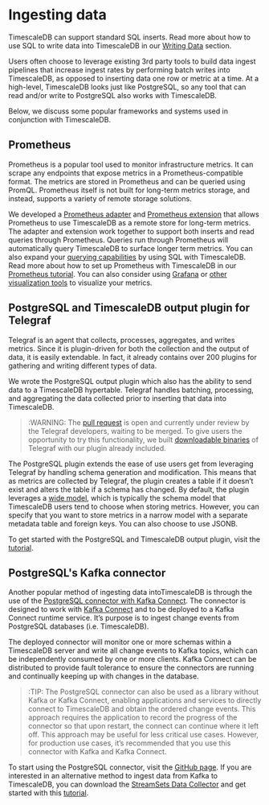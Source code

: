 # Ingesting data

TimescaleDB can support standard SQL inserts. Read more about how to use
SQL to write data into TimescaleDB in our [Writing Data][writing-data] section.

Users often choose to leverage existing 3rd party tools to build data ingest pipelines
that increase ingest rates by performing batch writes into TimescaleDB, as opposed
to inserting data one row or metric at a time. At a high-level, TimescaleDB looks just
like PostgreSQL, so any tool that can read and/or write to PostgreSQL also works with
TimescaleDB.

Below, we discuss some popular frameworks and systems used in conjunction with TimescaleDB.

## Prometheus [](prometheus)

Prometheus is a popular tool used to monitor infrastructure metrics. It can scrape
any endpoints that expose metrics in a Prometheus-compatible format. The metrics are
stored in Prometheus and can be queried using PromQL. Prometheus itself is not built for
long-term metrics storage, and instead, supports a variety of remote storage
solutions.

We developed a [Prometheus adapter][prometheus-adapter] and [Prometheus extension][pg-prometheus]
that allows Prometheus to use TimescaleDB as a remote store for long-term metrics. The adapter and
extension work together to support both inserts and read queries through Prometheus. Queries
run through Prometheus will automatically query TimescaleDB to surface longer term
metrics. You can also expand your [querying capabilities][SQL-monitoring] by using SQL with
TimescaleDB. Read more about how to set up Prometheus with TimescaleDB in our
[Prometheus tutorial][prometheus-tutorial]. You can also consider using [Grafana][grafana]
or [other visualization tools][other-viz-tools] to visualize your metrics.

## PostgreSQL and TimescaleDB output plugin for Telegraf [](postgresql-and-timescaledb-output-plugin-for-telegraf)

Telegraf is an agent that collects, processes, aggregates, and writes metrics. Since it is plugin-driven for both the 
collection and the output of data, it is easily extendable. In fact, it already contains over 200 plugins for gathering and
writing different types of data. 

We wrote the PostgreSQL output plugin which also has the ability to send data to a TimescaleDB hypertable. Telegraf handles 
batching, processing, and aggregating the data collected prior to inserting that data into TimescaleDB.

<!-- -->
>:WARNING: The [pull request][pull-request] is open and currently under review by the Telegraf developers, waiting to be 
merged. To give users the opportunity to try this functionality, we built [downloadable binaries][downloadable-binaries] of
Telegraf with our plugin already included. 

The PostgreSQL plugin extends the ease of use users get from leveraging Telegraf by handling schema generation and
modification. This means that as metrics are collected by Telegraf, the plugin creates a table if it doesn’t exist and alters
the table if a schema has changed. By default, the plugin leverages a [wide model][wide-model], which is typically the schema
model that TimescaleDB users tend to choose when storing metrics. However, you can specify that you want to store metrics in a
narrow model with a separate metadata table and foreign keys. You can also choose to use JSONB.

To get started with the PostgreSQL and TimescaleDB output plugin, visit the [tutorial][telegraf-tutorial]. 

## PostgreSQL's Kafka connector [](postgresqls-kafka-connector)

Another popular method of ingesting data intoTimescaleDB is through the use of the [PostgreSQL connector with Kafka Connect][postgresql-connector-with-kafka-connect]. The connector is designed to work with [Kafka Connect][kafka-connect] and to be deployed to a Kafka Connect runtime service. It’s purpose is to ingest change events from PostgreSQL databases (i.e. TimescaleDB).

The deployed connector will monitor one or more schemas within a TimescaleDB server and write all change events to Kafka topics, which can be independently consumed by one or more clients. Kafka Connect can be distributed to provide fault tolerance to ensure the connectors are running and continually keeping up with changes in the database.

>:TIP: The PostgreSQL connector can also be used as a library without Kafka or Kafka Connect, enabling applications and services to directly connect to TimescaleDB and obtain the ordered change events. This approach requires the application to record the progress of the connector so that upon restart, the connect can continue where it left off. This approach may be useful for less critical use cases. However, for production use cases, it’s recommended that you use this connector with Kafka and Kafka Connect.

To start using the PostgreSQL connector, visit the [GitHub page][github-debezium]. If you are interested in an alternative method to ingest data from Kafka to TimescaleDB, you can download the [StreamSets Data Collector][streamsets-data-collector] and get started with this [tutorial][tutorial-streamsets].  


[writing-data]: /using-timescaledb/writing-data
[prometheus-tutorial]: /tutorials/prometheus-adapter
[grafana]: /using-timescaledb/visualizing-data/grafana
[SQL-monitoring]: https://blog.timescale.com/sql-nosql-data-storage-for-prometheus-devops-monitoring-postgresql-timescaledb-time-series-3cde27fd1e07
[prometheus-adapter]: https://github.com/timescale/prometheus-postgresql-adapter
[pg-prometheus]: https://github.com/timescale/pg_prometheus
[other-viz-tools]: /using-timescaledb/visualizing-data/other-viz-tools
[pull-request]: https://github.com/influxdata/telegraf/pull/3428
[downloadable-binaries]: https://docs.timescale.com/tutorials/telegraf-output-plugin#telegraf-installation
[wide-model]: https://docs.timescale.com/introduction/data-model
[telegraf-tutorial]: https://docs.timescale.com/tutorials/telegraf-output-plugin
[postgresql-connector-with-kafka-connect]: https://github.com/debezium/debezium/tree/master/debezium-connector-postgres
[kafka-connect]: http://kafka.apache.org/documentation.html#connect
[github-debezium]: https://github.com/debezium/debezium/tree/master/debezium-connector-postgres
[streamsets-data-collector]: https://streamsets.com/opensource
[tutorial-streamsets]: https://streamsets.com/blog/ingesting-data-apache-kafka-timescaledb/
